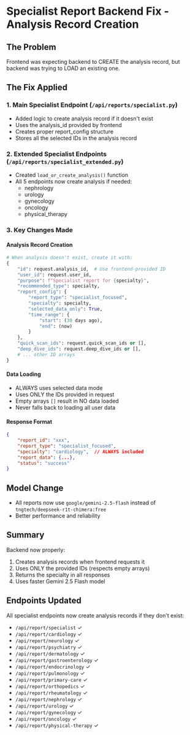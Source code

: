 # Specialist Report Backend Fix - Analysis Record Creation

## The Problem
Frontend was expecting backend to CREATE the analysis record, but backend was trying to LOAD an existing one.

## The Fix Applied

### 1. Main Specialist Endpoint (`/api/reports/specialist.py`)
- Added logic to create analysis record if it doesn't exist
- Uses the analysis_id provided by frontend
- Creates proper report_config structure
- Stores all the selected IDs in the analysis record

### 2. Extended Specialist Endpoints (`/api/reports/specialist_extended.py`)
- Created `load_or_create_analysis()` function
- All 5 endpoints now create analysis if needed:
  - nephrology
  - urology
  - gynecology
  - oncology
  - physical_therapy

### 3. Key Changes Made

#### Analysis Record Creation
```python
# When analysis doesn't exist, create it with:
{
    "id": request.analysis_id,  # Use frontend-provided ID
    "user_id": request.user_id,
    "purpose": f"Specialist report for {specialty}",
    "recommended_type": specialty,
    "report_config": {
        "report_type": "specialist_focused",
        "specialty": specialty,
        "selected_data_only": True,
        "time_range": {
            "start": (30 days ago),
            "end": (now)
        }
    },
    "quick_scan_ids": request.quick_scan_ids or [],
    "deep_dive_ids": request.deep_dive_ids or [],
    # ... other ID arrays
}
```

#### Data Loading
- ALWAYS uses selected data mode
- Uses ONLY the IDs provided in request
- Empty arrays `[]` result in NO data loaded
- Never falls back to loading all user data

#### Response Format
```json
{
    "report_id": "xxx",
    "report_type": "specialist_focused",
    "specialty": "cardiology",  // ALWAYS included
    "report_data": {...},
    "status": "success"
}
```

## Model Change
- All reports now use `google/gemini-2.5-flash` instead of `tngtech/deepseek-r1t-chimera:free`
- Better performance and reliability

## Summary
Backend now properly:
1. Creates analysis records when frontend requests it
2. Uses ONLY the provided IDs (respects empty arrays)
3. Returns the specialty in all responses
4. Uses faster Gemini 2.5 Flash model

## Endpoints Updated
All specialist endpoints now create analysis records if they don't exist:
- `/api/report/specialist` ✓
- `/api/report/cardiology` ✓
- `/api/report/neurology` ✓
- `/api/report/psychiatry` ✓
- `/api/report/dermatology` ✓
- `/api/report/gastroenterology` ✓
- `/api/report/endocrinology` ✓
- `/api/report/pulmonology` ✓
- `/api/report/primary-care` ✓
- `/api/report/orthopedics` ✓
- `/api/report/rheumatology` ✓
- `/api/report/nephrology` ✓
- `/api/report/urology` ✓
- `/api/report/gynecology` ✓
- `/api/report/oncology` ✓
- `/api/report/physical-therapy` ✓
